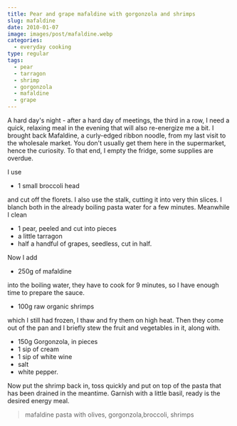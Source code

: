 ```yaml
---
title: Pear and grape mafaldine with gorgonzola and shrimps
slug: mafaldine
date: 2010-01-07
image: images/post/mafaldine.webp
categories: 
  - everyday cooking
type: regular
tags: 
  - pear
  - tarragon
  - shrimp
  - gorgonzola
  - mafaldine
  - grape
---
```


A hard day's night - after a hard day of meetings, the third in a row, I need a quick, relaxing meal in the evening that will also re-energize me a bit. I brought back Mafaldine, a curly-edged ribbon noodle, from my last visit to the wholesale market. You don't usually get them here in the supermarket, hence the curiosity. To that end, I empty the fridge, some supplies are overdue.

I use

* 1 small broccoli head

and cut off the florets. I also use the stalk, cutting it into very thin slices. I blanch both in the already boiling pasta water for a few minutes. Meanwhile I clean

* 1 pear, peeled and cut into pieces 
* a little tarragon 
* half a handful of grapes, seedless, cut in half.

Now I add

* 250g of mafaldine

into the boiling water, they have to cook for 9 minutes, so I have enough time to prepare the sauce.

* 100g raw organic shrimps

which I still had frozen, I thaw and fry them on high heat. Then they come out of the pan and I briefly stew the fruit and vegetables in it, along with.

* 150g Gorgonzola, in pieces 
* 1 sip of cream 
* 1 sip of white wine 
* salt 
* white pepper.

Now put the shrimp back in, toss quickly and put on top of the pasta that has been drained in the meantime. Garnish with a little basil, ready is the desired energy meal.

> mafaldine pasta with olives, gorgonzola,broccoli, shrimps 

